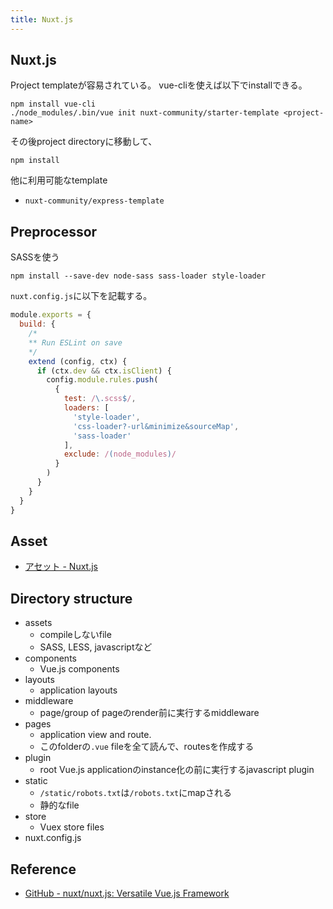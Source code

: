 ```yaml
---
title: Nuxt.js
---
```


## Nuxt.js

Project templateが容易されている。
vue-cliを使えば以下でinstallできる。

```
npm install vue-cli
./node_modules/.bin/vue init nuxt-community/starter-template <project-name>
```

その後project directoryに移動して、

```
npm install
```

他に利用可能なtemplate

* `nuxt-community/express-template`

## Preprocessor
SASSを使う

```
npm install --save-dev node-sass sass-loader style-loader
```

`nuxt.config.js`に以下を記載する。

```javascript
module.exports = {
  build: {
    /*
    ** Run ESLint on save
    */
    extend (config, ctx) {
      if (ctx.dev && ctx.isClient) {
        config.module.rules.push(
          {
            test: /\.scss$/,
            loaders: [
              'style-loader',
              'css-loader?-url&minimize&sourceMap',
              'sass-loader'
            ],
            exclude: /(node_modules)/
          }
        )
      }
    }
  }
}
```

## Asset
* [アセット - Nuxt.js](https://ja.nuxtjs.org/guide/assets)



## Directory structure
* assets
    * compileしないfile
    * SASS, LESS, javascriptなど
* components
    * Vue.js components
* layouts
    * application layouts
* middleware
    * page/group of pageのrender前に実行するmiddleware
* pages
    * application view and route.
    * このfolderの`.vue` fileを全て読んで、routesを作成する
* plugin
    * root Vue.js applicationのinstance化の前に実行するjavascript plugin
* static
    * `/static/robots.txt`は`/robots.txt`にmapされる
    * 静的なfile
* store
    * Vuex store files
* nuxt.config.js

## Reference
* [GitHub - nuxt/nuxt.js: Versatile Vue.js Framework](https://github.com/nuxt/nuxt.js)

